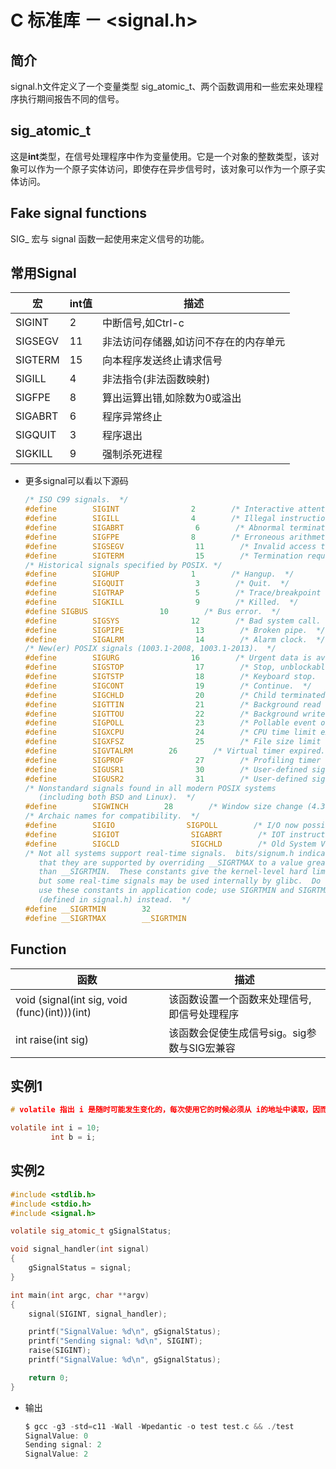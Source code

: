 # C 标准库 － <signal.h>



## 简介

signal.h文件定义了一个变量类型 sig_atomic_t、两个函数调用和一些宏来处理程序执行期间报告不同的信号。



## sig_atomic_t

这是**int**类型，在信号处理程序中作为变量使用。它是一个对象的整数类型，该对象可以作为一个原子实体访问，即使存在异步信号时，该对象可以作为一个原子实体访问。



## Fake signal functions

SIG_ 宏与 signal 函数一起使用来定义信号的功能。




## 常用Signal

| 宏       | int值 | 描述                  |
| ------- | ---- | ------------------- |
| SIGINT  | 2    | 中断信号,如Ctrl-c        |
| SIGSEGV | 11   | 非法访问存储器,如访问不存在的内存单元 |
| SIGTERM | 15   | 向本程序发送终止请求信号        |
| SIGILL  | 4    | 非法指令(非法函数映射)        |
| SIGFPE  | 8    | 算出运算出错,如除数为0或溢出     |
| SIGABRT | 6    | 程序异常终止              |
| SIGQUIT | 3    | 程序退出                |
| SIGKILL | 9    | 强制杀死进程              |

* 更多signal可以看以下源码

  ```c
  /* ISO C99 signals.  */
  #define        SIGINT                2        /* Interactive attention signal.  */
  #define        SIGILL                4        /* Illegal instruction.  */
  #define        SIGABRT                6        /* Abnormal termination.  */
  #define        SIGFPE                8        /* Erroneous arithmetic operation.  */
  #define        SIGSEGV                11        /* Invalid access to storage.  */
  #define        SIGTERM                15        /* Termination request.  */
  /* Historical signals specified by POSIX. */
  #define        SIGHUP                1        /* Hangup.  */
  #define        SIGQUIT                3        /* Quit.  */
  #define        SIGTRAP                5        /* Trace/breakpoint trap.  */
  #define        SIGKILL                9        /* Killed.  */
  #define SIGBUS                10        /* Bus error.  */
  #define        SIGSYS                12        /* Bad system call.  */
  #define        SIGPIPE                13        /* Broken pipe.  */
  #define        SIGALRM                14        /* Alarm clock.  */
  /* New(er) POSIX signals (1003.1-2008, 1003.1-2013).  */
  #define        SIGURG                16        /* Urgent data is available at a socket.  */
  #define        SIGSTOP                17        /* Stop, unblockable.  */
  #define        SIGTSTP                18        /* Keyboard stop.  */
  #define        SIGCONT                19        /* Continue.  */
  #define        SIGCHLD                20        /* Child terminated or stopped.  */
  #define        SIGTTIN                21        /* Background read from control terminal.  */
  #define        SIGTTOU                22        /* Background write to control terminal.  */
  #define        SIGPOLL                23        /* Pollable event occurred (System V).  */
  #define        SIGXCPU                24        /* CPU time limit exceeded.  */
  #define        SIGXFSZ                25        /* File size limit exceeded.  */
  #define        SIGVTALRM        26        /* Virtual timer expired.  */
  #define        SIGPROF                27        /* Profiling timer expired.  */
  #define        SIGUSR1                30        /* User-defined signal 1.  */
  #define        SIGUSR2                31        /* User-defined signal 2.  */
  /* Nonstandard signals found in all modern POSIX systems
     (including both BSD and Linux).  */
  #define        SIGWINCH        28        /* Window size change (4.3 BSD, Sun).  */
  /* Archaic names for compatibility.  */
  #define        SIGIO                SIGPOLL        /* I/O now possible (4.2 BSD).  */
  #define        SIGIOT                SIGABRT        /* IOT instruction, abort() on a PDP-11.  */
  #define        SIGCLD                SIGCHLD        /* Old System V name */
  /* Not all systems support real-time signals.  bits/signum.h indicates
     that they are supported by overriding __SIGRTMAX to a value greater
     than __SIGRTMIN.  These constants give the kernel-level hard limits,
     but some real-time signals may be used internally by glibc.  Do not
     use these constants in application code; use SIGRTMIN and SIGRTMAX
     (defined in signal.h) instead.  */
  #define __SIGRTMIN        32
  #define __SIGRTMAX        __SIGRTMIN
  ```



## Function

| 函数                                            | 描述                         |
| --------------------------------------------- | -------------------------- |
| void (signal(int sig, void (func)(int)))(int) | 该函数设置一个函数来处理信号,即信号处理程序     |
| int raise(int sig)                            | 该函数会促使生成信号sig。sig参数与SIG宏兼容 |



## 实例1

```c
# volatile 指出 i 是随时可能发生变化的，每次使用它的时候必须从 i的地址中读取，因而编译器生成的汇编代码会重新从i的地址读取数据放在 b 中.

volatile int i = 10;
         int b = i;
```



## 实例2

```c
#include <stdlib.h>
#include <stdio.h>
#include <signal.h>

volatile sig_atomic_t gSignalStatus;

void signal_handler(int signal)
{
	gSignalStatus = signal;
}

int main(int argc, char **argv)
{
	signal(SIGINT, signal_handler);

	printf("SignalValue: %d\n", gSignalStatus);
	printf("Sending signal: %d\n", SIGINT);
	raise(SIGINT);
	printf("SignalValue: %d\n", gSignalStatus);

	return 0;
}
```

* 输出

  ```c
  $ gcc -g3 -std=c11 -Wall -Wpedantic -o test test.c && ./test 
  SignalValue: 0
  Sending signal: 2
  SignalValue: 2
  ```


